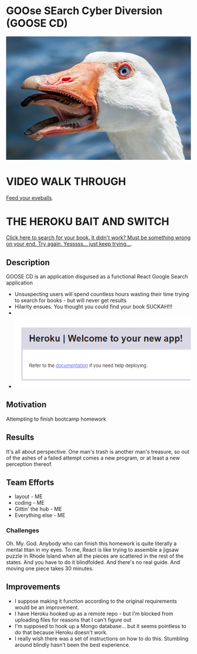 # GOOse SEarch Cyber Diversion (GOOSE CD)
![GOOSE CD](https://raw.githubusercontent.com/wattskimzey/googlesearch/master/rundagoogle/images/goose.jpg)

# VIDEO WALK THROUGH
[Feed your eyeballs](https://drive.google.com/file/d/1FcKW60ed7A71q1VBRqaGl3YeT6kUufaF/view).

# THE HEROKU BAIT AND SWITCH
[Click here to search for your book.  It didn't work?  Must be something wrong on your end.  Try again.  Yesssss... just keep trying...](http://serene-journey-47947.herokuapp.com/).

## Description
GOOSE CD is an application disguised as a functional React Google Search application
* Unsuspecting users will spend countless hours wasting their time trying to search for books - but will never get results
* Hilarity ensues. You thought you could find your book SUCKAH!!!
* 
* ![SUCKAH](https://raw.githubusercontent.com/wattskimzey/googlesearch/master/rundagoogle/images/suckah.PNG)

## Motivation
Attempting to finish bootcamp homework

## Results
It's all about perspective.  One man's trash is another man's treasure, so out of the ashes of a failed attempt comes a new program, or at least a new perception thereof.  

## Team Efforts
* layout - ME
* coding - ME
* Gittin' the hub - ME
* Everything else - ME

### Challenges
Oh. My. God.  Anybody who can finish this homework is quite literally a mental titan in my eyes. To me, React is like trying to assemble a jigsaw puzzle in Rhode Island when all the pieces are scattered in the rest of the states.  And you have to do it blindfolded.  And there's no real guide.  And moving one piece takes 30 minutes.  

## Improvements
* I suppose making it function according to the original requirements would be an improvement.
* I have Heroku hooked up as a remote repo - but I'm blocked from uploading files for reasons that I can't figure out
* I'm supposed to hook up a Mongo database... but it seems pointless to do that because Heroku doesn't work. 
* I really wish there was a set of instructions on how to do this.  Stumbling around blindly hasn't been the best experience.  

